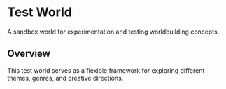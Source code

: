 # Test World

A sandbox world for experimentation and testing worldbuilding concepts.

## Overview
This test world serves as a flexible framework for exploring different themes, genres, and creative directions.
